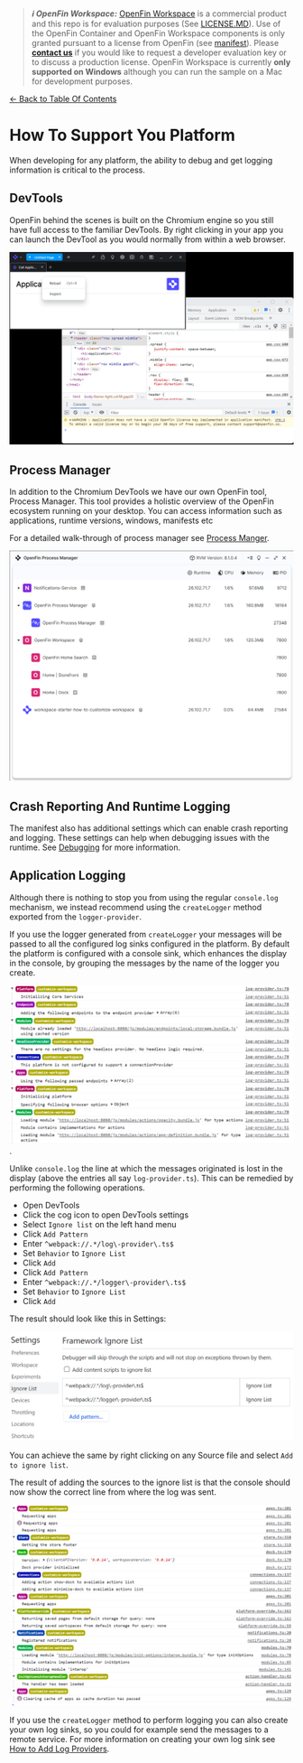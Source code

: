 > **_:information_source: OpenFin Workspace:_** [OpenFin Workspace](https://www.openfin.co/workspace/) is a commercial product and this repo is for evaluation purposes (See [LICENSE.MD](../LICENSE.MD)). Use of the OpenFin Container and OpenFin Workspace components is only granted pursuant to a license from OpenFin (see [manifest](../public/manifest.fin.json)). Please [**contact us**](https://www.openfin.co/workspace/poc/) if you would like to request a developer evaluation key or to discuss a production license.
> OpenFin Workspace is currently **only supported on Windows** although you can run the sample on a Mac for development purposes.

[<- Back to Table Of Contents](../README.md)

# How To Support You Platform

When developing for any platform, the ability to debug and get logging information is critical to the process.

## DevTools

OpenFin behind the scenes is built on the Chromium engine so you still have full access to the familiar DevTools. By right clicking in your app you can launch the DevTool as you would normally from within a web browser.

![DevTools](./assets/devtools-launch.png)

## Process Manager

In addition to the Chromium DevTools we have our own OpenFin tool, Process Manager. This tool provides a holistic overview of the OpenFin ecosystem running on your desktop. You can access information such as applications, runtime versions, windows, manifests etc

For a detailed walk-through of process manager see [Process Manger](https://developers.openfin.co/of-docs/docs/process-manager).

![Process Manager](./assets/process-manager.png)

## Crash Reporting And Runtime Logging

The manifest also has additional settings which can enable crash reporting and logging. These settings can help when debugging issues with the runtime. See [Debugging](https://developers.openfin.co/of-docs/docs/debugging) for more information.

## Application Logging

Although there is nothing to stop you from using the regular `console.log` mechanism, we instead recommend using the `createLogger` method exported from the `logger-provider`.

If you use the logger generated from `createLogger` your messages will be passed to all the configured log sinks configured in the platform. By default the platform is configured with a console sink, which enhances the display in the console, by grouping the messages by the name of the logger you create.

![Console Logging](./assets/logging-console.png).

Unlike `console.log` the line at which the messages originated is lost in the display (above the entries all say `log-provider.ts`). This can be remedied by performing the following operations.

- Open DevTools
- Click the cog icon to open DevTools settings
- Select `Ignore list` on the left hand menu
- Click `Add Pattern`
- Enter `^webpack://.*/log\-provider\.ts$`
- Set `Behavior` to `Ignore List`
- Click `Add`
- Click `Add Pattern`
- Enter `^webpack://.*/logger\-provider\.ts$`
- Set `Behavior` to `Ignore List`
- Click `Add`

The result should look like this in Settings:

![Settings Ignore List](./assets/logging-ignore-list.png)

You can achieve the same by right clicking on any Source file and select `Add to ignore list`.

The result of adding the sources to the ignore list is that the console should now show the correct line from where the log was sent.

![Logging Console Ignored](./assets/logging-console-ignored.png)

If you use the `createLogger` method to perform logging you can also create your own log sinks, so you could for example send the messages to a remote service. For more information on creating your own log sink see [How to Add Log Providers](./how-to-add-log-providers.md).
